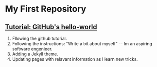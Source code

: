 # My First Repository
## [Tutorial: GitHub's hello-world](https://guides.github.com/activities/hello-world/)
1. Fllowing the github tutorial.
2. Following the instructions: "Write a bit about myself" -- Im an aspiring software engenieer.
3. Adding a Jekyll theme.
4. Updating pages with relavant information as I learn new tricks.
